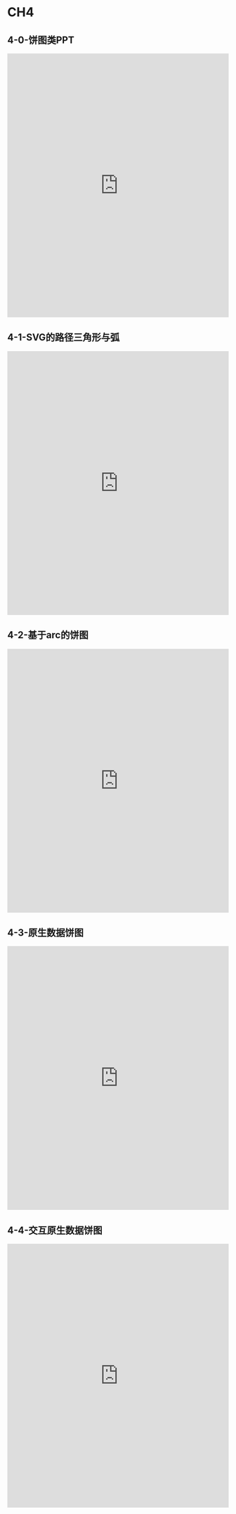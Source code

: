 # CH4

## 4-0-饼图类PPT

<iframe src="http://cuc.yingshinet.com/MOOC/htm/mooc41.htm" scrolling="yes" frameborder="0" width="100%" height="600px"></iframe>

## 4-1-SVG的路径三角形与弧

<iframe src="http://cuc.yingshinet.com/MOOC/htm/mooc42.htm" scrolling="yes" frameborder="0" width="100%" height="600px"></iframe>

## 4-2-基于arc的饼图

<iframe src="http://cuc.yingshinet.com/MOOC/htm/mooc43.htm" scrolling="yes" frameborder="0" width="100%" height="600px"></iframe>

## 4-3-原生数据饼图

<iframe src="http://cuc.yingshinet.com/MOOC/htm/mooc44.htm" scrolling="yes" frameborder="0" width="100%" height="600px"></iframe>

## 4-4-交互原生数据饼图

<iframe src="http://cuc.yingshinet.com/MOOC/htm/mooc45.htm" scrolling="yes" frameborder="0" width="100%" height="600px"></iframe>
